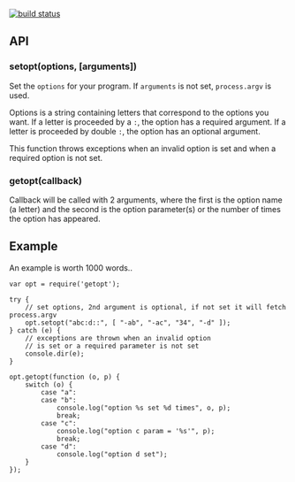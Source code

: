 [![build status](https://secure.travis-ci.org/dresende/node-getopt.png)](http://travis-ci.org/dresende/node-getopt)
## API

### setopt(options, [arguments])

Set the `options` for your program. If `arguments` is not set, `process.argv` is used.

Options is a string containing letters that correspond to the options you want. If a letter
is proceeded by a `:`, the option has a required argument. If a letter is proceeded by double
`:`, the option has an optional argument.

This function throws exceptions when an invalid option is set and when a required option is
not set.

### getopt(callback)

Callback will be called with 2 arguments, where the first is the option name (a letter) and
the second is the option parameter(s) or the number of times the option has appeared.

## Example

An example is worth 1000 words..

    var opt = require('getopt');
    
    try {
		// set options, 2nd argument is optional, if not set it will fetch process.argv
		opt.setopt("abc:d::", [ "-ab", "-ac", "34", "-d" ]);
	} catch (e) {
		// exceptions are thrown when an invalid option
		// is set or a required parameter is not set
		console.dir(e);
	}
    
    opt.getopt(function (o, p) {
    	switch (o) {
    		case "a":
    		case "b":
    			console.log("option %s set %d times", o, p);
    			break;
    		case "c":
    			console.log("option c param = '%s'", p);
    			break;
    		case "d":
    			console.log("option d set");
    	}
    });
